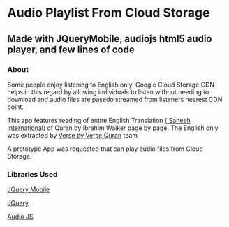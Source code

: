 <h1>Audio Playlist From Cloud Storage</h1>

<h2>Made with JQueryMobile, audiojs html5 audio player, and few lines of code</h2>

<h3>About</h3>

<p>Some people enjoy listening to English only. Google Cloud Storage CDN helps in this regard by allowing individuals to listen without needing to download and audio files are pasedo streamed from listeners nearest CDN point.</p>

<p>This app features reading of entire English Translation (<a href="http://www.saheehinternational.com/" target="_blank"> Saheeh International</a>) of Quran by Ibrahim Walker page by page. The English only was extracted by <a href="http://www.versebyversequran.com/site/">Verse by Verse Quran</a> team</p>

<p>A prototype App was requested that can play audio files from Cloud Storage.</p>

<h3>Libraries Used</h3>
<p><a href="http://jquerymobile.com/" target="_blank">JQuery Mobile</a></p>
<p><a href="http://jquery.com/" target="_blank">JQuery</a></p>
<p><a href="http://kolber.github.io/audiojs/" target="_blank">Audio JS</a></p>